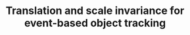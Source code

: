 ---
title: Translation and scale invariance for event-based object tracking
pubdate: 2023/04/13
image: nice_logo.png
link: slides/2304_NICE/2304_object_tracking.html
---